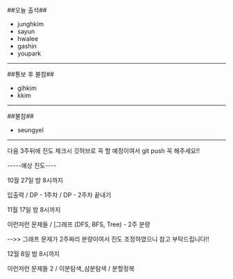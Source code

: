 ##오늘 출석##

 - junghkim
 - sayun
 - hwalee
 - gashin
 - youpark
---------------------------
##통보 후 불참##
 - gihkim
 - kkim
 --------------------------
 ##불참##
 
 - seungyel
 
----------------------------

다음 3주뒤에 진도 체크시 
깃허브로 꼭 할 예정이여서 git push 꼭 해주세요!!


-----예상 진도----

10월 27일 밤 8시까지

입출력 / DP - 1주차 / DP - 2주차 끝내기

11월 17일 밤 8시까지

이런저런 문제들 / [그래프 (DFS, BFS, Tree) - 2주 분량

-->> 그래프 문제가 2주짜리 분량이여서 진도 조정하였으니 참고 부탁드립니다!!

12월 8일 밤 8시까지

이런저런 문제들 2 / 이분탐색_삼분탐색 / 분할정복
